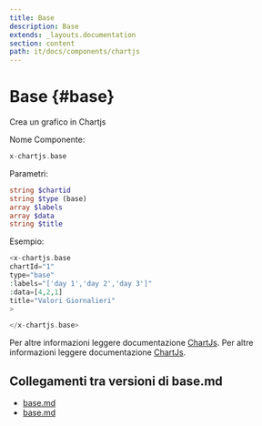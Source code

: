 ```yaml
---
title: Base
description: Base
extends: _layouts.documentation
section: content
path: it/docs/components/chartjs
---
```


# Base {#base}

Crea un grafico in Chartjs

Nome Componente:
```php
x-chartjs.base 
```

Parametri:

```php
string $chartid 
string $type (base)
array $labels
array $data
string $title
```

Esempio:

```php
<x-chartjs.base 
chartId="1" 
type="base" 
:labels="['day 1','day 2','day 3']" 
:data=[4,2,1] 
title="Valori Giornalieri"
>

</x-chartjs.base>
```

Per altre informazioni leggere documentazione [ChartJs](https://www.chartjs.org/docs/latest/).
Per altre informazioni leggere documentazione [ChartJs](https://www.chartjs.org/docs/latest/).
## Collegamenti tra versioni di base.md
* [base.md](laravel/Modules/Chart/docs/components/chartjs/base.md)
* [base.md](laravel/Modules/Cms/docs/components/chartjs/base.md)


